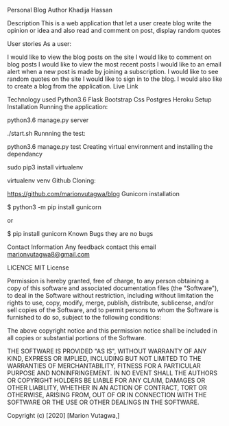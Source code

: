 Personal Blog
Author
Khadija Hassan

Description
This is a web application that let a user create blog write the opinion or idea and also read and comment on post, display random quotes

User stories
As a user:

I would like to view the blog posts on the site
I would like to comment on blog posts
I would like to view the most recent posts
I would like to an email alert when a new post is made by joining a subscription.
I would like to see random quotes on the site
I would like to sign in to the blog.
I would also like to create a blog from the application.
Live Link


Technology used
Python3.6
Flask
Bootstrap
Css
Postgres
Heroku
Setup Installation
Running the application:

python3.6 manage.py server

./start.sh
Runnning the test:

python3.6 manage.py test
Creating virtual environment and installing the dependancy

sudo pip3 install virtualenv

virtualenv venv
Github Cloning:

https://github.com/marionvutagwa/blog
Gunicorn installation

$ python3 -m pip install gunicorn

or

$ pip install gunicorn
Known Bugs
they are no bugs

Contact Information
Any feedback contact this email marionvutagwa8@gmail.com

LICENCE
MIT License

Permission is hereby granted, free of charge, to any person obtaining a copy of this software and associated documentation files (the "Software"), to deal in the Software without restriction, including without limitation the rights to use, copy, modify, merge, publish, distribute, sublicense, and/or sell copies of the Software, and to permit persons to whom the Software is furnished to do so, subject to the following conditions:

The above copyright notice and this permission notice shall be included in all copies or substantial portions of the Software.

THE SOFTWARE IS PROVIDED "AS IS", WITHOUT WARRANTY OF ANY KIND, EXPRESS OR IMPLIED, INCLUDING BUT NOT LIMITED TO THE WARRANTIES OF MERCHANTABILITY, FITNESS FOR A PARTICULAR PURPOSE AND NONINFRINGEMENT. IN NO EVENT SHALL THE AUTHORS OR COPYRIGHT HOLDERS BE LIABLE FOR ANY CLAIM, DAMAGES OR OTHER LIABILITY, WHETHER IN AN ACTION OF CONTRACT, TORT OR OTHERWISE, ARISING FROM, OUT OF OR IN CONNECTION WITH THE SOFTWARE OR THE USE OR OTHER DEALINGS IN THE SOFTWARE.

Copyright (c) [2020] [Marion Vutagwa,]